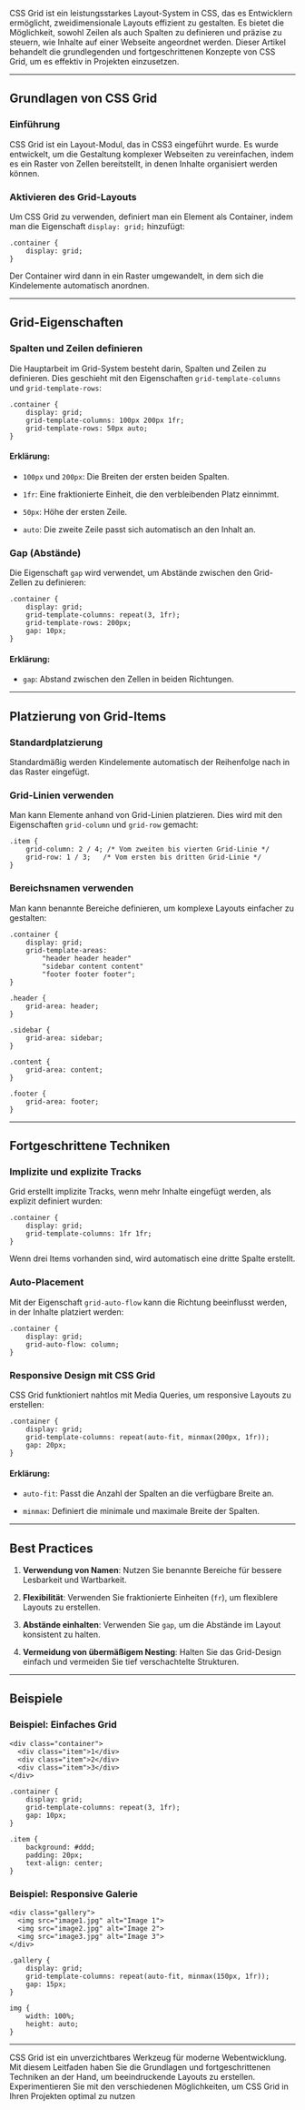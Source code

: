 CSS Grid ist ein leistungsstarkes Layout-System in CSS, das es Entwicklern ermöglicht, zweidimensionale Layouts effizient zu gestalten. Es bietet die Möglichkeit, sowohl Zeilen als auch Spalten zu definieren und präzise zu steuern, wie Inhalte auf einer Webseite angeordnet werden. Dieser Artikel behandelt die grundlegenden und fortgeschrittenen Konzepte von CSS Grid, um es effektiv in Projekten einzusetzen.

---

## Grundlagen von CSS Grid

### Einführung

CSS Grid ist ein Layout-Modul, das in CSS3 eingeführt wurde. Es wurde entwickelt, um die Gestaltung komplexer Webseiten zu vereinfachen, indem es ein Raster von Zellen bereitstellt, in denen Inhalte organisiert werden können.

### Aktivieren des Grid-Layouts

Um CSS Grid zu verwenden, definiert man ein Element als Container, indem man die Eigenschaft `display: grid;` hinzufügt:

```
.container {
    display: grid;
}
```

Der Container wird dann in ein Raster umgewandelt, in dem sich die Kindelemente automatisch anordnen.

---

## Grid-Eigenschaften

### Spalten und Zeilen definieren

Die Hauptarbeit im Grid-System besteht darin, Spalten und Zeilen zu definieren. Dies geschieht mit den Eigenschaften `grid-template-columns` und `grid-template-rows`:

```
.container {
    display: grid;
    grid-template-columns: 100px 200px 1fr;
    grid-template-rows: 50px auto;
}
```

#### Erklärung:

- `100px` und `200px`: Die Breiten der ersten beiden Spalten.
    
- `1fr`: Eine fraktionierte Einheit, die den verbleibenden Platz einnimmt.
    
- `50px`: Höhe der ersten Zeile.
    
- `auto`: Die zweite Zeile passt sich automatisch an den Inhalt an.
    

### Gap (Abstände)

Die Eigenschaft `gap` wird verwendet, um Abstände zwischen den Grid-Zellen zu definieren:

```
.container {
    display: grid;
    grid-template-columns: repeat(3, 1fr);
    grid-template-rows: 200px;
    gap: 10px;
}
```

#### Erklärung:

- `gap`: Abstand zwischen den Zellen in beiden Richtungen.
    

---

## Platzierung von Grid-Items

### Standardplatzierung

Standardmäßig werden Kindelemente automatisch der Reihenfolge nach in das Raster eingefügt.

### Grid-Linien verwenden

Man kann Elemente anhand von Grid-Linien platzieren. Dies wird mit den Eigenschaften `grid-column` und `grid-row` gemacht:

```
.item {
    grid-column: 2 / 4; /* Vom zweiten bis vierten Grid-Linie */
    grid-row: 1 / 3;   /* Vom ersten bis dritten Grid-Linie */
}
```

### Bereichsnamen verwenden

Man kann benannte Bereiche definieren, um komplexe Layouts einfacher zu gestalten:

```
.container {
    display: grid;
    grid-template-areas:
        "header header header"
        "sidebar content content"
        "footer footer footer";
}

.header {
    grid-area: header;
}

.sidebar {
    grid-area: sidebar;
}

.content {
    grid-area: content;
}

.footer {
    grid-area: footer;
}
```

---

## Fortgeschrittene Techniken

### Implizite und explizite Tracks

Grid erstellt implizite Tracks, wenn mehr Inhalte eingefügt werden, als explizit definiert wurden:

```
.container {
    display: grid;
    grid-template-columns: 1fr 1fr;
}
```

Wenn drei Items vorhanden sind, wird automatisch eine dritte Spalte erstellt.

### Auto-Placement

Mit der Eigenschaft `grid-auto-flow` kann die Richtung beeinflusst werden, in der Inhalte platziert werden:

```
.container {
    display: grid;
    grid-auto-flow: column;
}
```

### Responsive Design mit CSS Grid

CSS Grid funktioniert nahtlos mit Media Queries, um responsive Layouts zu erstellen:

```
.container {
    display: grid;
    grid-template-columns: repeat(auto-fit, minmax(200px, 1fr));
    gap: 20px;
}
```

#### Erklärung:

- `auto-fit`: Passt die Anzahl der Spalten an die verfügbare Breite an.
    
- `minmax`: Definiert die minimale und maximale Breite der Spalten.
    

---

## Best Practices

1. **Verwendung von Namen**: Nutzen Sie benannte Bereiche für bessere Lesbarkeit und Wartbarkeit.
    
2. **Flexibilität**: Verwenden Sie fraktionierte Einheiten (`fr`), um flexiblere Layouts zu erstellen.
    
3. **Abstände einhalten**: Verwenden Sie `gap`, um die Abstände im Layout konsistent zu halten.
    
4. **Vermeidung von übermäßigem Nesting**: Halten Sie das Grid-Design einfach und vermeiden Sie tief verschachtelte Strukturen.
    

---

## Beispiele

### Beispiel: Einfaches Grid

```
<div class="container">
  <div class="item">1</div>
  <div class="item">2</div>
  <div class="item">3</div>
</div>
```

```
.container {
    display: grid;
    grid-template-columns: repeat(3, 1fr);
    gap: 10px;
}

.item {
    background: #ddd;
    padding: 20px;
    text-align: center;
}
```

### Beispiel: Responsive Galerie

```
<div class="gallery">
  <img src="image1.jpg" alt="Image 1">
  <img src="image2.jpg" alt="Image 2">
  <img src="image3.jpg" alt="Image 3">
</div>
```

```
.gallery {
    display: grid;
    grid-template-columns: repeat(auto-fit, minmax(150px, 1fr));
    gap: 15px;
}

img {
    width: 100%;
    height: auto;
}
```

---

CSS Grid ist ein unverzichtbares Werkzeug für moderne Webentwicklung. Mit diesem Leitfaden haben Sie die Grundlagen und fortgeschrittenen Techniken an der Hand, um beeindruckende Layouts zu erstellen. Experimentieren Sie mit den verschiedenen Möglichkeiten, um CSS Grid in Ihren Projekten optimal zu nutzen